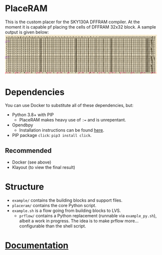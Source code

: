 # PlaceRAM
This is the custom placer for the SKY130A DFFRAM compiler. At the moment it is capable pf placing the cells of DFFRAM 32x32 block. A sample output is given below:
![Klayout showing the 32x32 module placed](./docs/img/32x32_placed.png)

# Dependencies
You can use Docker to substitute all of these dependencies, but:

* Python 3.8+ with PIP
  * PlaceRAM makes heavy use of `:=` and is unrepentant.
* Opendbpy
  * Installation instructions can be found [here](./docs/md/Using%20Opendbpy.md).
* PIP package `click`: `pip3 install click`.

## Recommended
* Docker (see above)
* Klayout (to view the final result)

# Structure
* `example/` contains the building blocks and support files.
* `placeram/` contains the core Python script.
* `example.sh` is a flow going from building blocks to LVS.
  * `prflow/` contains a Python replacement (runnable via `example_py.sh`), albeit a work in progress. The idea is to make prflow more… configurable than the shell script.

# [Documentation](./docs/Readme.md)
